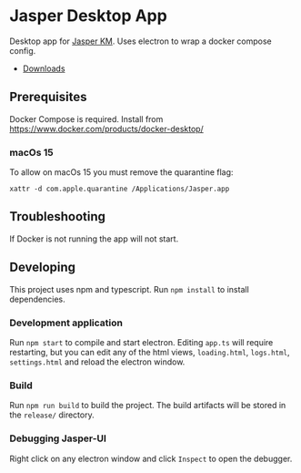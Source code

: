 # Jasper Desktop App
Desktop app for [Jasper KM](https://github.com/cjmalloy/jasper). Uses electron to wrap a docker compose config.  

- [Downloads](https://github.com/cjmalloy/jasper-app/releases/latest)

## Prerequisites
Docker Compose is required. Install from https://www.docker.com/products/docker-desktop/

### macOs 15
To allow on macOs 15 you must remove the quarantine flag:
```shell
xattr -d com.apple.quarantine /Applications/Jasper.app
```

## Troubleshooting
If Docker is not running the app will not start.

## Developing
This project uses npm and typescript. Run `npm install` to install dependencies.

### Development application

Run `npm start` to compile and start electron. Editing `app.ts` will require restarting, but you can edit any of the html views,
`loading.html`, `logs.html`, `settings.html` and reload the electron window.

### Build

Run `npm run build` to build the project. The build artifacts will be stored in the `release/` directory.

### Debugging Jasper-UI

Right click on any electron window and click `Inspect` to open the debugger.
